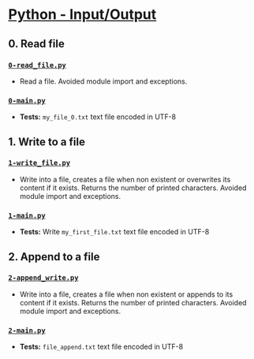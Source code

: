 # [Python - Input/Output](https://intranet.hbtn.io/projects/2182)

## 0. Read file
### [`0-read_file.py`](0-read_file.py)
* Read a file. Avoided module import and exceptions.
### [`0-main.py`](0-main.py)
* **Tests:** `my_file_0.txt` text file encoded in UTF-8

## 1. Write to a file
### [`1-write_file.py`](1-write_file.py)
* Write into a file, creates a file when non existent or overwrites its content if it exists. Returns the number of printed characters. Avoided module import and exceptions.
### [`1-main.py`](1-main.py)
* **Tests:** Write `my_first_file.txt` text file encoded in UTF-8

## 2. Append to a file
### [`2-append_write.py`](2-append_write.py)
* Write into a file, creates a file when non existent or appends to its content if it exists. Returns the number of printed characters. Avoided module import and exceptions.
### [`2-main.py`](2-main.py)
* **Tests:** `file_append.txt` text file encoded in UTF-8
